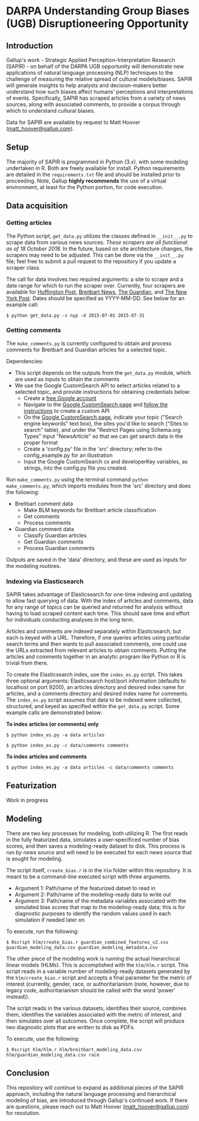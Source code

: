# DARPA Understanding Group Biases (UGB) Disruptioneering Opportunity
## Introduction
Gallup's work - Strategic Applied Perception-Interpretation Research (SAPIR) - on behalf of the DARPA UGB opportunity will demonstrate new applications of natural language processing (NLP) techniques to the challenge of measuring the relative spread of cultural models/biases. SAPIR will generate insights to help analysts and decision-makers better understand how such biases affect humans' perceptions and interpretations of events. Specifically, SAPIR has scraped articles from a variety of news sources, along with associated comments, to provide a corpus through which to understand cultural biases.

Data for SAPIR are available by request to Matt Hoover (<matt_hoover@gallup.com>).

## Setup
The majority of SAPIR is programmed in Python (3.x), with some modeling undertaken in R. Both are freely available for install. Python requirements are detailed in the `requirements.txt` file and should be installed prior to proceeding. Note, Gallup **highly recommends** the use of a virtual environment, at least for the Python portion, for code execution.

## Data acquisition
### Getting articles
The Python script, `get_data.py` utilizes the classes defined in `__init__.py` to scrape data from various news sources. *These scrapers are all functional as of 18 October 2018.* In the future, based on site architecture changes, the scrapers may need to be adjusted. This can be done via the `__init__.py` file; feel free to submit a pull request to the repository if you update a scraper class.

The call for data involves two required arguments: a site to scrape and a date range for which to run the scraper over. Currently, four scrapers are available for [Huffington Post](https://www.huffintonpost.com), [Breitbart News](https://www.breitbart.com), [The Guardian](https://www.guardian.com), and [The New York Post](https://www.nypost.com). Dates should be specified as YYYY-MM-DD. See below for an example call:

```
$ python get_data.py -s nyp -d 2015-07-01 2015-07-31
```

### Getting comments
The `make_comments.py` is currently configured to obtain and process comments for Breitbart and Guardian articles for a selected topic.

Dependencies:
* This script depends on the outputs from the `get_data.py` module, which are used as inputs to obtain the comments
* We use the Google CustomSearch API to select articles related to a selected topic, and provide instructions for obtaining credentials below:
  * Create a [free Google account](https://cloud.google.com/billing/docs/how-to/manage-billing-account)
  * Navigate to the [Google CustomSearch page](https://cse.google.com/cse/) and [follow the instructions](https://developers.google.com/custom-search/docs/tutorial/creatingcse) to create a custom API
  * On the [Google CustomSearch page](https://cse.google.com/cse/), indicate your topic ("Search engine keywords" text box), the sites you'd like to search ("Sites to search" table), and under the "Restrict Pages using Schema.org Types" input "NewsArticle" so that we can get search data in the proper format
  * Create a 'config.py' file in the 'src' directory; refer to the config_example.py for an illustration
  * Input the Google CustomSearch cx and developerKey variables, as strings, into the config.py file you created.

Run `make_comments.py` using the terminal command `python make_comments.py`, which imports modules from the 'src' directory and does the following:
* Breitbart comment data
  * Make BLM keywords for Breitbart article classification
  * Get comments
  * Process comments
* Guardian comment data
  * Classify Guardian articles
  * Get Guardian comments
  * Process Guardian comments

Outputs are saved in the 'data' directory, and these are used as inputs for the modeling routines.

### Indexing via Elasticsearch
SAPIR takes advantage of Elasticsearch for one-time indexing and updating to allow fast querying of data. With the index of articles and comments, data for any range of topics can be queried and returned for analysis without having to load scraped content each time. This should save time and effort for individuals conducting analyses in the long term.

Articles and comments are indexed separately within Elasticsearch, but each is keyed with a URL. Therefore, if one queries articles using particular search terms and then wants to pull associated comments, one could use the URLs extracted from relevant articles to obtain comments. Putting the articles and comments together in an analytic program like Python or R is trivial from there.

To create the Elasticsearch index, use the `index_es.py` script. This takes three optional arguments: Elasticsearch host/port information (defaults to localhost on port 9200), an articles directory and desired index name for articles, and a comments directory and desired index name for comments. The `index_es.py` script assumes that data to be indexed were collected, structured, and keyed as specified within the `get_data.py` script. Some example calls are demonstrated below:

**To index articles (or comments) only**
```
$ python index_es.py -a data articles

$ python index_es.py -c data/comments comments
```

**To index articles and comments**
```
$ python index_es.py -a data articles -c data/comments comments
```

## Featurization
Work in progress

## Modeling
There are two key processes for modeling, both utilizing R. The first reads in the fully featurized data, simulates a user-specificed number of bias scores, and then saves a modeling-ready dataset to disk. This process is run *by news source* and will need to be executed for each news source that is sought for modeling.

The script itself, `create_bias.r` is in the `hlm` folder within this repository. It is meant to be a command-line executed script with three arguments.
* Argument 1: Path/name of the featurized datset to read in
* Argument 2: Path/name of the modeling-ready data to write out
* Argument 3: Path/name of the metadata variables associated with the simulated bias scores that map to the modeling-ready data; this is for diagnostic purposes to identify the random values used in each simulation if needed later on

To execute, run the following:
```
$ Rscript hlm/create_bias.r guardian_combined_features_v2.csv guardian_modeling_data.csv guardian_modeling_metadata.csv
```

The other piece of the modeling work is running the actual hierarchical linear models (HLMs). This is accomplished with the `hlm/hlm.r` script. This script reads in a variable number of modeling-ready datasets generated by the `hlm/create_bias.r` script and accepts a final parameter for the metric of interest (currently, gender, race, or authoritarianism (note, however, due to legacy code, authoritarianism should be called with the word 'power' instead)).

The script reads in the various datasets, identifies their source, combines them, identifies the variables associated with the metric of interest, and then simulates over all outcomes. Once complete, the script will produce two diagnostic plots that are written to disk as PDFs.

To execute, use the following:
```
$ Rscript hlm/hlm.r hlm/breitbart_modeling_data.csv hlm/guardian_modeling_data.csv race
```

## Conclusion
This repository will continue to expand as addiitonal pieces of the SAPIR approach, including the natural language processing and hierarchical modeling of bias, are introduced through Gallup's continued work. If there are questions, please reach out to Matt Hoover (<matt_hoover@gallup.com>) for resolution.
